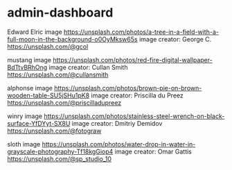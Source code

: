 # admin-dashboard

Edward Elric
image
https://unsplash.com/photos/a-tree-in-a-field-with-a-full-moon-in-the-background-o0OyMksw65s
image creator: George C.
https://unsplash.com/@gcol

mustang
image
https://unsplash.com/photos/red-fire-digital-wallpaper-BdTtvBRhOng
image creator: Cullan Smith
https://unsplash.com/@cullansmith


alphonse
image
https://unsplash.com/photos/brown-pie-on-brown-wooden-table-SU5jSHu1pK8
image creator: Priscilla du Preez
https://unsplash.com/@priscilladupreez

winry
image
https://unsplash.com/photos/stainless-steel-wrench-on-black-surface-YfDYyt-SX8U
image creator: Dmitriy Demidov
https://unsplash.com/@fotograw

sloth
image
https://unsplash.com/photos/water-drop-in-water-in-grayscale-photography-Tf18kgGiop4
image creator: Omar Gattis
https://unsplash.com/@sp_studio_10



<!-- 

QUESTIONS ABOUT SEMANTICS
    Should the divs that contain text (titles/descriptions on cards and announcements) be <p> tags instead?
    Was it appropriate to use <h> tags on "Dashboard", "Your Projects", "Announcements", and "Trending"?
    Should <h> tags have been used on all of the project titles?
    (for all of the above questions about semantics) Why or why not?

RANDOM QUESTION
    Looking at div.line:
        Would it have been appropriate to use <hr> tags instead?
        Speaking of <hr> tags: the lines they created went from horizontal to vertical when div#announcement-card was was set to grid. Why is that?

QUESTION ABOUT LINKS
    The links on the third card (image credits for Edward Elric) do not work when the page is maximized.
    When the window is resized and the cards are only in one column, then the links work just fine.
    Why don't they just work all of the time?
    What is going on here?

MISTAKES WERE MADE AND LESSONS WERE LEARNED
    I encounted a problem involving line 164 of style.css that stumped me for a while.
    I figured it out, and the explanation is written on lines 168-177.
    Other lines of code involved are line 94 and lines 138-143.
    Feel free to read and learn from my mistakes.
 
 -->